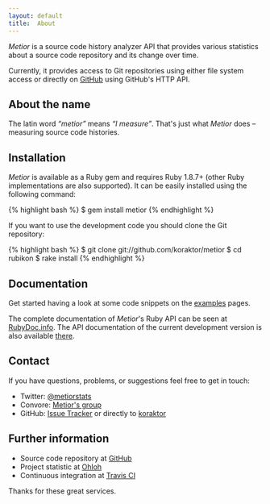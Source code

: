 ```yaml
---
layout: default
title:  About
---
```


<em>Metior</em> is a source code history analyzer API that provides various
statistics about a source code repository and its change over time.

Currently, it provides access to Git repositories using either file system
access or directly on [GitHub][1] using GitHub's HTTP API.

## About the name

The latin word <em>“metior”</em> means <em>“I measure”</em>. That's just what
<em>Metior</em> does – measuring source code histories.

## Installation

<em>Metior</em> is available as a Ruby gem and requires Ruby 1.8.7+ (other Ruby
implementations are also supported). It can be easily installed using the
following command:

{% highlight bash %}
$ gem install metior
{% endhighlight %}

If you want to use the development code you should clone the Git repository:

{% highlight bash %}
$ git clone git://github.com/koraktor/metior
$ cd rubikon
$ rake install
{% endhighlight %}

## Documentation

Get started having a look at some code snippets on the [examples][2] pages.

The complete documentation of <em>Metior</em>'s Ruby API can be seen at
[RubyDoc.info][3]. The API documentation of the current development version
is also available [there][4].

## Contact

If you have questions, problems, or suggestions feel free to get in touch:

* Twitter: [@metiorstats][5]
* Convore: [Metior's group][6]
* GitHub:  [Issue Tracker][7] or directly to [koraktor][8]

## Further information

* Source code repository at [GitHub][9]
* Project statistic at [Ohloh][10]
* Continuous integration at [Travis CI][11]

Thanks for these great services.

 [1]:  https://github.com
 [2]:  usage.html
 [3]:  http://rubydoc.info/gems/metior/frames
 [4]:  http://rubydoc.info/github/koraktor/metior/master/frames
 [5]:  http://twitter.com/metiorstats
 [6]:  http://convore.com/metior
 [7]:  https://github.com/koraktor/metior/issues
 [8]:  https://github.com/koraktor
 [9]:  https://github.com/koraktor/metior
 [10]:  https://ohloh.com/p/metior
 [11]: http://travis-ci.org/koraktor/metior
